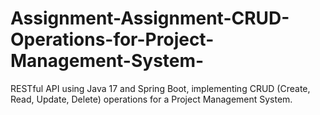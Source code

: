 # Assignment-Assignment-CRUD-Operations-for-Project-Management-System-
RESTful API using Java 17 and Spring Boot, implementing CRUD (Create, Read, Update, Delete) operations for a Project Management System. 
